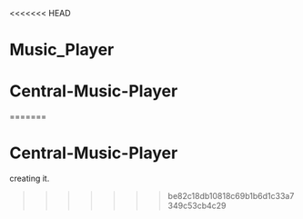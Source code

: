 <<<<<<< HEAD
# Music_Player
# Central-Music-Player
=======
# Central-Music-Player
creating it.

>>>>>>> be82c18db10818c69b1b6d1c33a7349c53cb4c29
